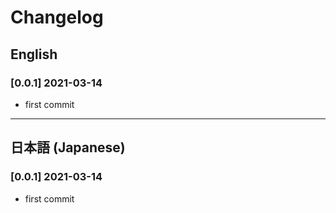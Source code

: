 # Changelog

## English

### [0.0.1] 2021-03-14

- first commit

--- 

## 日本語 (Japanese)

### [0.0.1] 2021-03-14

- first commit